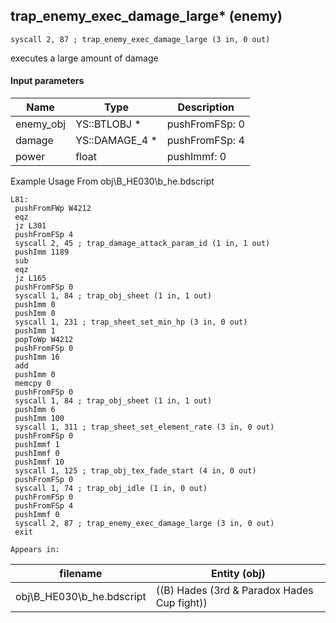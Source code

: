## trap_enemy_exec_damage_large* (enemy)

`syscall 2, 87 ; trap_enemy_exec_damage_large (3 in, 0 out)`

executes a large amount of damage

#### Input parameters
| Name | Type | Description
|------|------|------------
| enemy_obj   | YS::BTLOBJ *   | pushFromFSp: 0
| damage   | YS::DAMAGE_4 *   | pushFromFSp: 4
| power   | float   | pushImmf: 0


Example Usage From obj\B_HE030\b_he.bdscript
```plaintext
L81:
 pushFromFWp W4212
 eqz 
 jz L301
 pushFromFSp 4
 syscall 2, 45 ; trap_damage_attack_param_id (1 in, 1 out)
 pushImm 1189
 sub 
 eqz 
 jz L165
 pushFromFSp 0
 syscall 1, 84 ; trap_obj_sheet (1 in, 1 out)
 pushImm 0
 pushImm 0
 syscall 1, 231 ; trap_sheet_set_min_hp (3 in, 0 out)
 pushImm 1
 popToWp W4212
 pushFromFSp 0
 pushImm 16
 add 
 pushImm 0
 memcpy 0
 pushFromFSp 0
 syscall 1, 84 ; trap_obj_sheet (1 in, 1 out)
 pushImm 6
 pushImm 100
 syscall 1, 311 ; trap_sheet_set_element_rate (3 in, 0 out)
 pushFromFSp 0
 pushImmf 1
 pushImmf 0
 pushImmf 10
 syscall 1, 125 ; trap_obj_tex_fade_start (4 in, 0 out)
 pushFromFSp 0
 syscall 1, 74 ; trap_obj_idle (1 in, 0 out)
 pushFromFSp 0
 pushFromFSp 4
 pushImmf 0
 syscall 2, 87 ; trap_enemy_exec_damage_large (3 in, 0 out)
 exit
```





	Appears in:
| filename | Entity (obj)
|----------|-------------
| obj\B_HE030\b_he.bdscript       | ((B) Hades (3rd & Paradox Hades Cup fight))          



